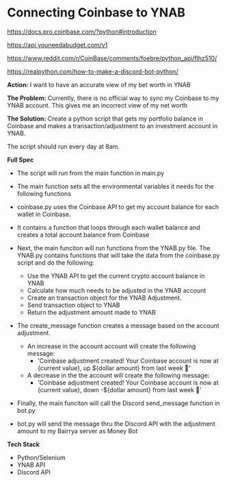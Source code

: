 # Connecting Coinbase to YNAB

https://docs.pro.coinbase.com/?python#introduction

https://api.youneedabudget.com/v1

https://www.reddit.com/r/CoinBase/comments/foebre/python_api/flhz510/

https://realpython.com/how-to-make-a-discord-bot-python/

**Action:** 
I want to have an accurate view of my bet worth in YNAB

**The Problem:** 
Currently, there is no official way to sync my Coinbase to my YNAB account. This gives me an incorrect view of my net worth

**The Solution:** 
Create a python script that gets my portfolio balance in Coinbase and makes a transaction/adjustment to an investment account in YNAB.

The script should run every day at 8am.

**Full Spec**
- The script will run from the main function in main.py
- The main function sets all the environmental variables it needs for the following functions
- coinbase.py uses the Coinbase API to get my account balance for each wallet in Coinbase.
- It contains a function that loops through each wallet balance and creates a total account balance from Coinbase

- Next, the main funciton will run functions from the YNAB.py file. The YNAB.py contains functions that will take the data from the coinbase.py script and do the following:
    - Use the YNAB API to get the current crypto account balance in YNAB
    - Calculate how much needs to be adjusted in the YNAB account
    - Create an transaction object for the YNAB Adjustment.
    - Send transaction object to YNAB
    - Return the adjustment amount made to YNAB
- The create_message function creates a message based on the account adjustment. 
    - An increase in the account account will create the following message:
        - 'Coinbase adjustment created! Your Coinbase account is now at {current value}, up ${dollar amount} from last week 🥳'
    - A decrease in the the account will create the following message:
        - 'Coinbase adjustment created! Your Coinbase account is now at {current value}, down -${dollar amount} from last week 💩'
- Finally, the main funciton will call the Discord send_message function in bot.py
- bot.py will send the message thru the Discord API with the adjustment amount to my Bairrya server as Money Bot

**Tech Stack**
- Python/Selenium
- YNAB API
- Discord API


